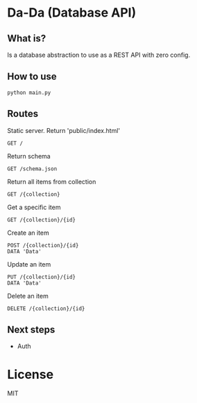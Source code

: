 # Da-Da (Database API)

## What is?
Is a database abstraction to use as a REST API with zero config.

## How to use
```
python main.py
```

## Routes
Static server. Return 'public/index.html'
```
GET /
```

Return schema
```
GET /schema.json
```

Return all items from collection
```
GET /{collection}
```

Get a specific item
```
GET /{collection}/{id}
```

Create an item
```
POST /{collection}/{id}
DATA 'Data'
```

Update an item
```
PUT /{collection}/{id}
DATA 'Data'
```

Delete an item
```
DELETE /{collection}/{id}
```

## Next steps
- Auth

# License
MIT